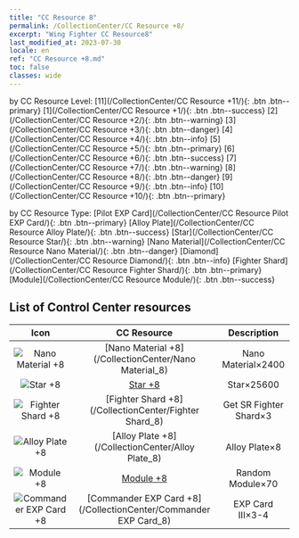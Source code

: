 ```yaml
---
title: "CC Resource 8"
permalink: /CollectionCenter/CC Resource +8/
excerpt: "Wing Fighter CC Resource8"
last_modified_at: 2023-07-30
locale: en
ref: "CC Resource +8.md"
toc: false
classes: wide
---
```


  by CC Resource Level:  [11](/CollectionCenter/CC Resource +11/){: .btn .btn--primary}   [1](/CollectionCenter/CC Resource +1/){: .btn .btn--success}   [2](/CollectionCenter/CC Resource +2/){: .btn .btn--warning}   [3](/CollectionCenter/CC Resource +3/){: .btn .btn--danger}   [4](/CollectionCenter/CC Resource +4/){: .btn .btn--info}   [5](/CollectionCenter/CC Resource +5/){: .btn .btn--primary}   [6](/CollectionCenter/CC Resource +6/){: .btn .btn--success}   [7](/CollectionCenter/CC Resource +7/){: .btn .btn--warning}   [8](/CollectionCenter/CC Resource +8/){: .btn .btn--danger}   [9](/CollectionCenter/CC Resource +9/){: .btn .btn--info}   [10](/CollectionCenter/CC Resource +10/){: .btn .btn--primary} 

  by CC Resource Type:  [Pilot EXP Card](/CollectionCenter/CC Resource Pilot EXP Card/){: .btn .btn--primary}   [Alloy Plate](/CollectionCenter/CC Resource Alloy Plate/){: .btn .btn--success}   [Star](/CollectionCenter/CC Resource Star/){: .btn .btn--warning}   [Nano Material](/CollectionCenter/CC Resource Nano Material/){: .btn .btn--danger}   [Diamond](/CollectionCenter/CC Resource Diamond/){: .btn .btn--info}   [Fighter Shard](/CollectionCenter/CC Resource Fighter Shard/){: .btn .btn--primary}   [Module](/CollectionCenter/CC Resource Module/){: .btn .btn--success} 

## List of Control Center resources

  |   Icon |      CC Resource        |   Description   |
  |:------:|:---------------:|:---------------:|
  | ![Nano Material +8](/images/cc/CC_Nano_Material_5_p.png) | [Nano Material +8](/CollectionCenter/Nano Material_8) | Nano Material×2400 |
  | ![Star +8](/images/cc/CC_Star_5_p.png) | [Star +8](/CollectionCenter/Star_8) | Star×25600 |
  | ![Fighter Shard +8](/images/cc/CC_Fighter_Shard_5_p.png) | [Fighter Shard +8](/CollectionCenter/Fighter Shard_8) | Get SR Fighter Shard×3 |
  | ![Alloy Plate +8](/images/cc/CC_Alloy_Plate_5_p.png) | [Alloy Plate +8](/CollectionCenter/Alloy Plate_8) | Alloy Plate×8 |
  | ![Module +8](/images/cc/CC_Module_5_p.png) | [Module +8](/CollectionCenter/Module_8) | Random Module×70 |
  | ![Commander EXP Card +8](/images/cc/CC_Pilot_EXP_Card_5_p.png) | [Commander EXP Card +8](/CollectionCenter/Commander EXP Card_8) | EXP Card III×3-4 |
